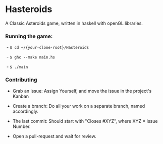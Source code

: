 # Hasteroids
A Classic Asteroids game, written in haskell with openGL libraries.

### Running the game:

  - `$ cd ~/{your-clone-root}/Hasteroids`
  
  - `$ ghc --make main.hs`

  - `$ ./main`

### Contributing

 - Grab an issue: Assign Yourself, and move the issue in the project's Kanban
 
 - Create a branch: Do all your work on a separate branch, named accordingly.
 
 - The last commit: Should start with "Closes #XYZ", where XYZ = Issue Number.
 
 - Open a pull-request and wait for review.

